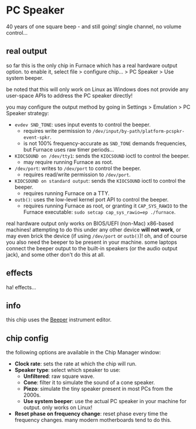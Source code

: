 # PC Speaker

40 years of one square beep - and still going! single channel, no volume control...

## real output

so far this is the only chip in Furnace which has a real hardware output option.
to enable it, select file > configure chip... > PC Speaker > Use system beeper.

be noted that this will only work on Linux as Windows does not provide any user-space APIs to address the PC speaker directly!

you may configure the output method by going in Settings > Emulation > PC Speaker strategy:

- `evdev SND_TONE`: uses input events to control the beeper.
  - requires write permission to `/dev/input/by-path/platform-pcspkr-event-spkr`.
  - is not 100% frequency-accurate as `SND_TONE` demands frequencies, but Furnace uses raw timer periods...
- `KIOCSOUND on /dev/tty1`: sends the `KIOCSOUND` ioctl to control the beeper.
  - may require running Furnace as root.
- `/dev/port`: writes to `/dev/port` to control the beeper.
  - requires read/write permission to `/dev/port`.
- `KIOCSOUND on standard output`: sends the `KIOCSOUND` ioctl to control the beeper.
  - requires running Furnace on a TTY.
- `outb()`: uses the low-level kernel port API to control the beeper.
  - requires running Furnace as root, or granting it `CAP_SYS_RAWIO` to the Furnace executable: `sudo setcap cap_sys_rawio=ep ./furnace`.

real hardware output only works on BIOS/UEFI (non-Mac) x86-based machines! attempting to do this under any other device **will not work**, or may even brick the device (if using `/dev/port` or `outb()`)!
oh, and of course you also need the beeper to be present in your machine. some laptops connect the beeper output to the built-in speakers (or the audio output jack), and some other don't do this at all.

## effects

ha! effects...

## info

this chip uses the [Beeper](../4-instrument/beeper.md) instrument editor.

## chip config

the following options are available in the Chip Manager window:

- **Clock rate**: sets the rate at which the chip will run.
- **Speaker type**: select which speaker to use:
  - **Unfiltered**: raw square wave.
  - **Cone**: filter it to simulate the sound of a cone speaker.
  - **Piezo**: simulate the tiny speaker present in most PCs from the 2000s.
  - **Use system beeper**: use the actual PC speaker in your machine for output. only works on Linux!
- **Reset phase on frequency change**: reset phase every time the frequency changes. many modern motherboards tend to do this.
